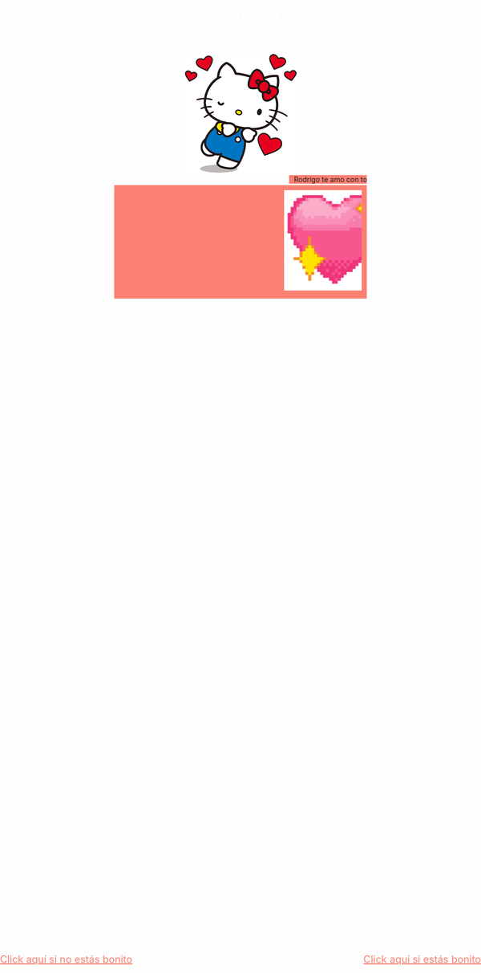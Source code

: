 <html>
<head>
  <title>Rodrigo, eres lo mejor que me ha pasado</title>
  <style>
    @import url('https://fonts.googleapis.com/css2?family=Quicksand&display=swap');
    
    body {
      background-color: pink;
    }
    
    h1 {
      text-align: center;
      font-family: 'Quicksand', sans-serif;
      font-size: 32px;
      color: white;
    }
    
    .image-container {
      text-align: center;
    }
    
    .marquee {
      background-color: salmon;
      padding: 10px;
      overflow: auto;
      white-space: nowrap;
    }
    
    .marquee img {
      margin-right: 10px;
      display: inline-block;
      height: 200px;
    }
    
    .marquee h2 {
      font-family: 'Quicksand', sans-serif;
      font-size: 24px;
      font-weight: bold;
      color: white;
    }
    
    .button-container {
      text-align: center;
      margin: 20px 0;
    }
    
    .button-container button {
      font-family: 'Quicksand', sans-serif;
      font-size: 16px;
      font-weight: bold;
      padding: 10px 20px;
      margin: 0 10px;
    }
    
    .page-container {
      text-align: center;
      padding: 40px;
      margin: 0 auto;
      width: 500px;
    }
    
    .page-container h1 {
      font-family: 'Quicksand', sans-serif;
      font-size: 24px;
      font-weight: bold;
      color: white;
    }
    
    .page-container img {
      margin: 20px 0;
      max-width: 100%;
    }
    
    .page-container.white {
      background-color: #ffffcc;
    }
    
    .page-container.white .frame {
      border: 2px solid white;
      padding: 20px;
    }
    
    .page-container.red {
      background-color: #ffdddd;
    }
    
    .page-container.red .frame {
      border: 2px solid #ffdddd;
      padding: 20px;
    }
    
    .frame {
      display: inline-block;
    }
  </style>
</head>
<body>
  <h1>Rodrigo eres lo mejor que me ha pasado</h1>
  
  <div class="image-container">
    <a href="imagen1.jpg" target="_blank"><img src="jelokiti.png" alt="Imagen 1"></a>
  </div>

</head>
<a href="bonito.html" style="position: fixed; top: 50%; right: 0; transform: translateY(-50%); color: salmon; font-size: 20px;">Click aquí si estás bonito</a>
<a href="bello.html" style="position: fixed; top: 50%; left: 0; transform: translateY(-50%); color: salmon; font-size: 20px;">Click aquí si no estás bonito</a>
  <style>
    @import url('https://fonts.googleapis.com/css2?family=Sweet+Creamy&display=swap');

    .marquee {
      background: linear-gradient(to right, transparent, transparent);
      -webkit-background-clip: text;
      -webkit-text-fill-color: transparent;
      font-family: 'Sweet Creamy', cursive;
      font-style: italic;
      font-size: 24px;
    }
  </style>
</head>
<body>
  <marquee behavior="scroll" direction="left" scrollamount="8">
    <span class="marquee">Rodrigo te amo con toda mi alma. Eres el amor de mi vida.</span>
  </marquee>
</body>
  <div class="marquee">
    <marquee behavior="scroll" direction="left" scrollamount="8">
      <img src="coraso.png" alt="coraso">
      <img src="coraso.png" alt="coraso">
      <img src="coraso.png" alt="coraso">
      <img src="coraso.png" alt="coraso">
      <img src="coraso.png" alt="coraso">
      <img src="coraso.png" alt="coraso">
      <img src="coraso.png" alt="coraso">
      <img src="coraso.png" alt="coraso">
    <head>
  <style>
    @import url('https://fonts.googleapis.com/css2?family=Sweet+Creamy&display=swap');

    .marquee {
      background: linear-gradient(to right, transparent, transparent);
      -webkit-background-clip: text;
      -webkit-text-fill-color: transparent;
      font-family: 'Sweet Creamy', cursive;
      font-style: italic;
      font-size: 24px;
    }
  </style>
</head>
<body>
  <marquee behavior="scroll" direction="left" scrollamount="8">
    <span class="marquee">Rodrigo te amo con toda mi alma. Eres el amor de mi vida.</span>
  </marquee>
</body>
</html>
